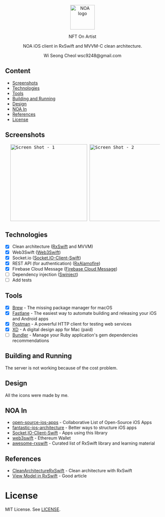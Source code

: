 
<p align="center">
  <img src="https://user-images.githubusercontent.com/53855302/174983069-c5c6bb13-9b14-457a-91f7-2049832578ab.png" alt="NOA logo" height="80">
</p>

<p align="center">
  NFT On Artist
</p>

<p align="center">
  NOA iOS client in RxSwift and MVVM-C clean architecture.
</p>

<p align="center">
  Wi Seong Cheol wsc9248@gmail.com
</p>

## Content
- [Screenshots](#screenshots)
- [Technologies](#technologies)
- [Tools](#tools)
- [Building and Running](#building-and-running)
- [Design](#design)
- [NOA In](#noa-in)
- [References](#references)
- [License](#license)

## Screenshots
<pre>
  <img alt="Screen Shot - 1" src="https://user-images.githubusercontent.com/53855302/174756725-85111b86-53af-4286-a9b3-2f9629ad16e4.png" width="250">&nbsp;<img alt="Screen Shot - 2" src="https://user-images.githubusercontent.com/53855302/174756758-2f5c013a-054d-4f1c-8e34-5eff86662df0.png" width="250">&nbsp;<img alt="Screen Shot - 3" src="https://user-images.githubusercontent.com/53855302/174756763-dea62fe4-9b9c-420e-b518-ddbb8c9d7131.png" width="250">&nbsp;<img alt="Screen Shot - 4" src="https://user-images.githubusercontent.com/53855302/174756774-b39db2d5-1df8-4b47-9b4a-54deb078043a.png" width="250">&nbsp;<img alt="Screen Shot - 5" src="https://user-images.githubusercontent.com/53855302/174756777-3c58fde8-558e-4d2c-8dff-2d7b551778a2.png" width="250">&nbsp;<img alt="Screen Shot - 6" src="https://user-images.githubusercontent.com/53855302/174956986-250d39d6-1e47-40bf-a860-802fd7a624a5.png" width="250">&nbsp;<img alt="Screen Shot - 7" src="https://user-images.githubusercontent.com/53855302/174756779-cfebae89-fd01-46d6-8a0d-62339e6acb1d.png" width="250">&nbsp;<img alt="Screen Shot - 8" src="https://user-images.githubusercontent.com/53855302/174756818-13e5184c-f809-4a35-b74b-c28e8aa5a48d.png" width="250">&nbsp;<img alt="Screen Shot - 9" src="https://user-images.githubusercontent.com/53855302/174756820-0333f106-d0b6-4dc4-b725-a5346a2d887d.png" width="250">&nbsp;<img alt="Screen Shot - 10" src="https://user-images.githubusercontent.com/53855302/174756825-817e8b95-e3c4-401b-a182-35c2baf82cb5.png" width="250">&nbsp;<img alt="Screen Shot - 11" src="https://user-images.githubusercontent.com/53855302/174756786-64513ac7-2881-46c3-a205-a24f8a9fa0e7.png" width="250">&nbsp;<img alt="Screen Shot - 12" src="https://user-images.githubusercontent.com/53855302/174756791-e49d00fb-048c-4d56-971b-2af8deee3261.png" width="250">&nbsp;<img alt="Screen Shot - 13" src="https://user-images.githubusercontent.com/53855302/174756850-b6785832-edb0-4909-aa3a-9f3d62b5a91b.png" width="250">&nbsp;<img alt="Screen Shot - 14" src="https://user-images.githubusercontent.com/53855302/174756800-4a7375e5-6f80-462f-9fb0-15b20d12c676.png" width="250">&nbsp;<img alt="Screen Shot - 15" src="https://user-images.githubusercontent.com/53855302/174756804-cf3e45ac-30ba-42b4-b5b2-6695e0f923d6.png" width="250">&nbsp;<img alt="Screen Shot - 16" src="https://user-images.githubusercontent.com/53855302/174756809-75285c83-8c5f-4f3f-a730-1ca673ae2636.png" width="250">&nbsp;<img alt="Screen Shot - 17" src="https://user-images.githubusercontent.com/53855302/174756805-b107d341-76cd-4bab-ac15-5e7c35a4716d.png" width="250">&nbsp;<img alt="Screen Shot - 18" src="https://user-images.githubusercontent.com/53855302/174756840-4d2945a4-4146-45b1-b89c-acf50259af42.png" width="250">&nbsp;<img alt="Screen Shot - 19" src="https://user-images.githubusercontent.com/53855302/174756813-76328e8a-1209-41d0-bf1a-6fe1d869a4bd.png" width="250">&nbsp;
</pre>

## Technologies
- [x] Clean architecture ([RxSwift](https://github.com/ReactiveX/RxSwift) and MVVM)
- [x] Web3Swift ([Web3Swift](https://github.com/skywinder/web3swift))
- [x] Socket.io ([Socket.IO-Client-Swift](https://github.com/socketio/socket.io-client-swift))
- [x] REST API (for authentication) ([RxAlamofire](https://github.com/RxSwiftCommunity/RxAlamofire))
- [x] Firebase Cloud Message ([Firebase Cloud Message](https://firebase.google.com/docs/cloud-messaging/ios/client))
- [ ] Dependency injection ([Swinject](https://github.com/Swinject/Swinject))
- [ ] Add tests

## Tools
- [x] [Brew](https://github.com/Homebrew/brew) - The missing package manager for macOS
- [x] [Fastlane](https://github.com/fastlane/fastlane) - The easiest way to automate building and releasing your iOS and Android apps
- [x] [Postman](https://www.getpostman.com) - A powerful HTTP client for testing web services
- [x] [XD](https://helpx.adobe.com/xd/user-guide.html) - A digital design app for Mac (paid)
- [ ] [Bundler](https://github.com/bundler/bundler) - Manage your Ruby application's gem dependencies
recommendations

## Building and Running
The server is not working because of the cost problem.

## Design
All the icons were made by me.

## NOA In
* [open-source-ios-apps](https://github.com/dkhamsing/open-source-ios-apps#github) - Collaborative List of Open-Source iOS Apps
* [fantastic-ios-architecture](https://github.com/onmyway133/fantastic-ios-architecture#repos-7) - Better ways to structure iOS apps
* [Socket,IO-Client-Swift](https://github.com/socketio/socket.io-client-swift) - Apps using this library
* [web3swift](https://github.com/skywinder/web3swift) - Ethereum Wallet
* [awesome-rxswift](https://github.com/LeoMobileDeveloper/awesome-rxswift#open-source-apps) - Curated list of RxSwift library and learning material

## References
* [CleanArchitectureRxSwift](https://github.com/sergdort/CleanArchitectureRxSwift) - Clean architecture with RxSwift
* [View Model in RxSwift](https://medium.com/@SergDort/viewmodel-in-rxswift-world-13d39faa2cf5) - Good article

License
=======

MIT License. See [LICENSE](https://github.com/wi-seong-cheol/NOA/tree/main/LICENSE).
